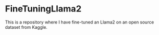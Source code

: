 # FineTuningLlama2
This is a repository where I have fine-tuned an Llama2 on an open source dataset from Kaggle.
